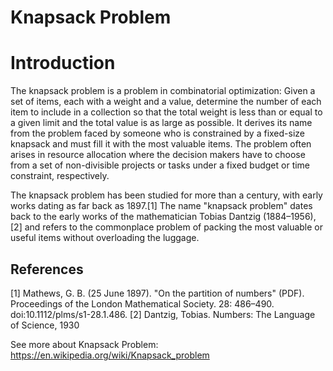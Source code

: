 # Knapsack Problem

# Introduction

The knapsack problem is a problem in combinatorial optimization: Given a set of items, each with a weight and a value, determine the number of each item to include in a collection so that the total weight is less than or equal to a given limit and the total value is as large as possible. It derives its name from the problem faced by someone who is constrained by a fixed-size knapsack and must fill it with the most valuable items. The problem often arises in resource allocation where the decision makers have to choose from a set of non-divisible projects or tasks under a fixed budget or time constraint, respectively.

The knapsack problem has been studied for more than a century, with early works dating as far back as 1897.[1] The name "knapsack problem" dates back to the early works of the mathematician Tobias Dantzig (1884–1956),[2] and refers to the commonplace problem of packing the most valuable or useful items without overloading the luggage.

## References

[1] Mathews, G. B. (25 June 1897). "On the partition of numbers" (PDF). Proceedings of the London Mathematical Society. 28: 486–490. doi:10.1112/plms/s1-28.1.486.
[2] Dantzig, Tobias. Numbers: The Language of Science, 1930


See more about Knapsack Problem: https://en.wikipedia.org/wiki/Knapsack_problem
